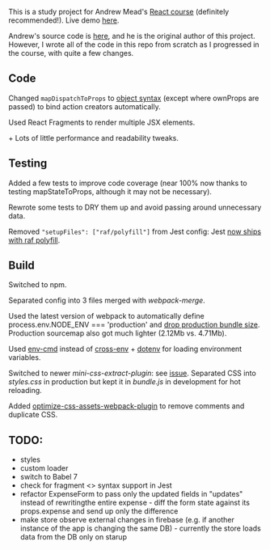 This is a study project for Andrew Mead's [React course](https://www.udemy.com/react-2nd-edition) (definitely recommended!). Live demo [here](https://expensify-by-penumbra1.herokuapp.com/).

Andrew's source code is [here](https://github.com/andrewjmead/react-course-2-expensify-app), and he is the original author of this project. However, I wrote all of the code in this repo from scratch as I progressed in the course, with quite a few changes.

## Code

Changed `mapDispatchToProps` to [object syntax](https://daveceddia.com/redux-mapdispatchtoprops-object-form/) (except where ownProps are passed) to bind action creators automatically.

Used React Fragments to render multiple JSX elements.

\+ Lots of little performance and readability tweaks.

## Testing

Added a few tests to improve code coverage (near 100% now thanks to testing mapStateToProps, although it may not be necessary).

Rewrote some tests to DRY them up and avoid passing around unnecessary data.

Removed `"setupFiles": ["raf/polyfill"]` from Jest config: Jest [now ships with raf polyfill](https://github.com/BuckyMaler/channels/pull/79).

## Build

Switched to npm.

Separated config into 3 files merged with _webpack-merge_.

Used the latest version of webpack to automatically define process.env.NODE_ENV === 'production' and [drop production bundle size](https://webpack.js.org/guides/production/#specify-the-mode). Production sourcemap also got much lighter (2.12Mb vs. 4.71Mb).

Used [env-cmd](https://www.npmjs.com/package/env-cmd) instead of [cross-env](https://www.npmjs.com/package/cross-env) + [dotenv](https://www.npmjs.com/package/dotenv) for loading environment variables.

Switched to newer _mini-css-extract-plugin_: see [issue](https://github.com/webpack-contrib/extract-text-webpack-plugin/issues/749). Separated CSS into _styles.css_ in production but kept it in _bundle.js_ in development for hot reloading.

Added [optimize-css-assets-webpack-plugin](https://www.npmjs.com/package/optimize-css-assets-webpack-plugin) to remove comments and duplicate CSS.

## TODO:

- styles
- custom loader
- switch to Babel 7
- check for fragment <> syntax support in Jest
- refactor ExpenseForm to pass only the updated fields in "updates" instead of rewritingthe entire expense - diff the form state against its props.expense and send up only the difference
- make store observe external changes in firebase (e.g. if another instance of the app is changing the same DB) - currently the store loads data from the DB only on starup
